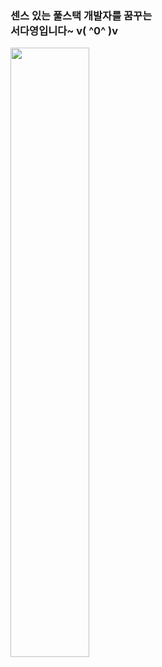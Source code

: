<h3>센스 있는 풀스택 개발자를 꿈꾸는 <br>서다영입니다~ v( ^0^ )v </h3>
<img style="width:50%;" src="https://github.com/savedinstancestate/goorm/assets/109202222/a48376d0-2cd4-4acd-be35-8a77cc189202)https://github.com/savedinstancestate/goorm/assets/109202222/a48376d0-2cd4-4acd-be35-8a77cc189202">

